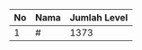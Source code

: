| No | Nama            | Jumlah Level |
|----|-----------------|--------------|
| 1  | #    |    1373        |
